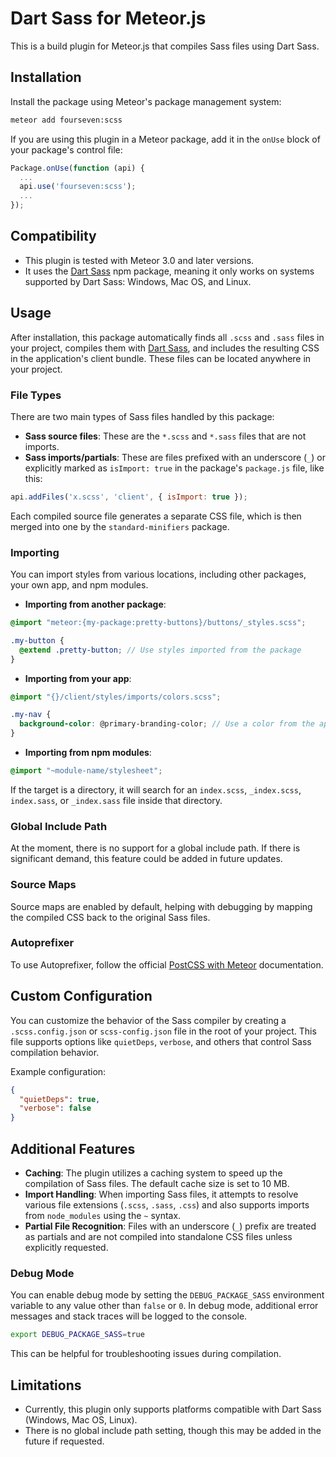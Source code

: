 # Dart Sass for Meteor.js

This is a build plugin for Meteor.js that compiles Sass files using Dart Sass.

## Installation

Install the package using Meteor's package management system:

```bash
meteor add fourseven:scss
```

If you are using this plugin in a Meteor package, add it in the `onUse` block of your package's control file:

```javascript
Package.onUse(function (api) {
  ...
  api.use('fourseven:scss');
  ...
});
```

## Compatibility

- This plugin is tested with Meteor 3.0 and later versions.
- It uses the [Dart Sass](https://www.npmjs.com/package/sass) npm package, meaning it only works on systems supported by Dart Sass: Windows, Mac OS, and Linux.

## Usage

After installation, this package automatically finds all `.scss` and `.sass` files in your project, compiles them with [Dart Sass](https://www.npmjs.com/package/sass), and includes the resulting CSS in the application's client bundle. These files can be located anywhere in your project.

### File Types

There are two main types of Sass files handled by this package:

- **Sass source files**: These are the `*.scss` and `*.sass` files that are not imports.
- **Sass imports/partials**: These are files prefixed with an underscore (`_`) or explicitly marked as `isImport: true` in the package's `package.js` file, like this:

```javascript
api.addFiles('x.scss', 'client', { isImport: true });
```

Each compiled source file generates a separate CSS file, which is then merged into one by the `standard-minifiers` package.

### Importing

You can import styles from various locations, including other packages, your own app, and npm modules.

- **Importing from another package**:

```scss
@import "meteor:{my-package:pretty-buttons}/buttons/_styles.scss";

.my-button {
  @extend .pretty-button; // Use styles imported from the package
}
```

- **Importing from your app**:

```scss
@import "{}/client/styles/imports/colors.scss";

.my-nav {
  background-color: @primary-branding-color; // Use a color from the app's style palette
}
```

- **Importing from npm modules**:

```scss
@import "~module-name/stylesheet";
```

If the target is a directory, it will search for an `index.scss`, `_index.scss`, `index.sass`, or `_index.sass` file inside that directory.

### Global Include Path

At the moment, there is no support for a global include path. If there is significant demand, this feature could be added in future updates.

### Source Maps

Source maps are enabled by default, helping with debugging by mapping the compiled CSS back to the original Sass files.

### Autoprefixer

To use Autoprefixer, follow the official [PostCSS with Meteor](https://docs.meteor.com/packages/standard-minifier-css.html#standard-minifier-css) documentation.

## Custom Configuration

You can customize the behavior of the Sass compiler by creating a `.scss.config.json` or `scss-config.json` file in the root of your project. This file supports options like `quietDeps`, `verbose`, and others that control Sass compilation behavior.

Example configuration:

```json
{
  "quietDeps": true,
  "verbose": false
}
```

## Additional Features

- **Caching**: The plugin utilizes a caching system to speed up the compilation of Sass files. The default cache size is set to 10 MB.
- **Import Handling**: When importing Sass files, it attempts to resolve various file extensions (`.scss`, `.sass`, `.css`) and also supports imports from `node_modules` using the `~` syntax.
- **Partial File Recognition**: Files with an underscore (`_`) prefix are treated as partials and are not compiled into standalone CSS files unless explicitly requested.

### Debug Mode

You can enable debug mode by setting the `DEBUG_PACKAGE_SASS` environment variable to any value other than `false` or `0`. In debug mode, additional error messages and stack traces will be logged to the console.

```bash
export DEBUG_PACKAGE_SASS=true
```

This can be helpful for troubleshooting issues during compilation.

## Limitations

- Currently, this plugin only supports platforms compatible with Dart Sass (Windows, Mac OS, Linux).
- There is no global include path setting, though this may be added in the future if requested.
